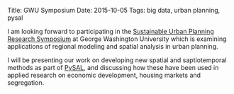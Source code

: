 Title: GWU Symposium
Date: 2015-10-05
Tags: big data, urban planning, pysal


I am looking forward to participating in the [Sustainable Urban Planning Research Symposium](https://cps.gwu.edu/gws-sustainable-urban-planning-research-symposium) at George Washington University which is examining applications of regional modeling and spatial analysis in urban planning.

I will be presenting our work on developing new spatial and saptiotemporal methods as part of [PySAL](Http://PySAL.org), and discussing how these have been used in applied research on economic development, housing markets and segregation.
